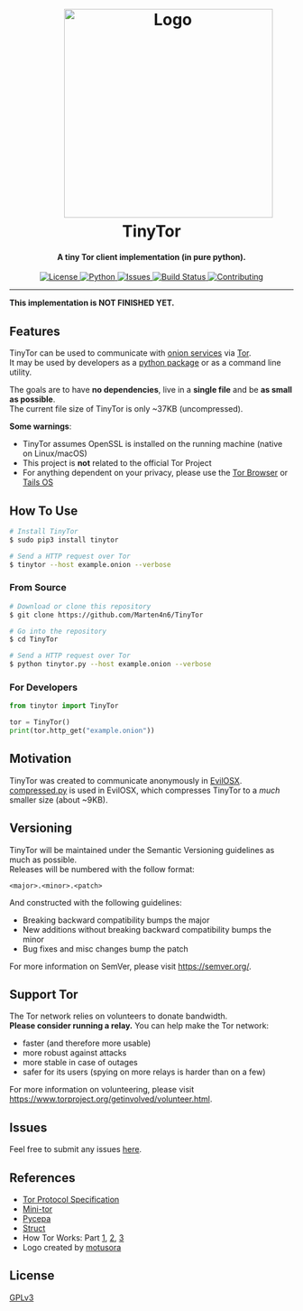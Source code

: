 <h1 align="center">
  <br>
  &nbsp;&nbsp;&nbsp;&nbsp;&nbsp;&nbsp;&nbsp;&nbsp;&nbsp;<a href="https://github.com/Marten4n6/TinyTor"><img src="https://i.imgur.com/BRgdHy3.png" alt="Logo" width="370"></a>
  <br>
  TinyTor
  <br>
</h1>

<h4 align="center">A tiny Tor client implementation (in pure python).</h4>

<p align="center">
  <a href="https://github.com/Marten4n6/TinyTor/blob/master/LICENSE.txt">
      <img src="https://img.shields.io/badge/license-GPLv3-blue.svg?style=flat-square" alt="License">
  </a>
  <a href="https://www.python.org/">
      <img src="https://img.shields.io/badge/python-2.7,%203.7-blue.svg?style=flat-square" alt="Python">
  </a>
  <a href="https://github.com/Marten4n6/TinyTor/issues">
    <img src="https://img.shields.io/github/issues/Marten4n6/TinyTor.svg?style=flat-square" alt="Issues">
  </a>
  <a href="https://travis-ci.org/Marten4n6/TinyTor">
      <img src="https://img.shields.io/travis/Marten4n6/TinyTor/master.svg?style=flat-square" alt="Build Status">
  </a>
  <a href="https://github.com/Marten4n6/TinyTor/pulls">
      <img src="https://img.shields.io/badge/contributions-welcome-brightgreen.svg?style=flat-square" alt="Contributing">
  </a>
</p>

---

**This implementation is NOT FINISHED YET.**

## Features

TinyTor can be used to communicate with [onion services](https://www.torproject.org/docs/onion-services.html) via [Tor](https://www.torproject.org/about/overview#thesolution). <br/>
It may be used by developers as a [python package](https://pypi.org/project/tinytor/) or as a command line utility. <br/>

The goals are to have **no dependencies**, live in a **single file** and be **as small as possible**. <br/>
The current file size of TinyTor is only ~37KB (uncompressed). <br/>

**Some warnings**:
- TinyTor assumes OpenSSL is installed on the running machine (native on Linux/macOS)
- This project is **not** related to the official Tor Project
- For anything dependent on your privacy, please use the [Tor Browser](https://www.torproject.org/download/download-easy.html) or [Tails OS](https://tails.boum.org/)

## How To Use

```bash
# Install TinyTor
$ sudo pip3 install tinytor

# Send a HTTP request over Tor
$ tinytor --host example.onion --verbose
```

### From Source
```bash
# Download or clone this repository
$ git clone https://github.com/Marten4n6/TinyTor

# Go into the repository
$ cd TinyTor

# Send a HTTP request over Tor
$ python tinytor.py --host example.onion --verbose
```

### For Developers

```python
from tinytor import TinyTor

tor = TinyTor()
print(tor.http_get("example.onion"))
```

## Motivation

TinyTor was created to communicate anonymously in [EvilOSX](https://github.com/Marten4n6/EvilOSX). <br/>
[compressed.py](https://github.com/Marten4n6/TinyTor/blob/master/compressed.py) is used in EvilOSX, which compresses TinyTor to a *much* smaller size (about ~9KB).

## Versioning

TinyTor will be maintained under the Semantic Versioning guidelines as much as possible. <br/>
Releases will be numbered with the follow format:
```
<major>.<minor>.<patch>
```

And constructed with the following guidelines:
- Breaking backward compatibility bumps the major
- New additions without breaking backward compatibility bumps the minor
- Bug fixes and misc changes bump the patch

For more information on SemVer, please visit https://semver.org/.

## Support Tor

The Tor network relies on volunteers to donate bandwidth. <br/>
<b>Please consider running a relay.</b> You can help make the Tor network:
- faster (and therefore more usable)
- more robust against attacks
- more stable in case of outages
- safer for its users (spying on more relays is harder than on a few)

For more information on volunteering, please visit https://www.torproject.org/getinvolved/volunteer.html.

## Issues

Feel free to submit any issues [here](https://github.com/Marten4n6/TinyTor/issues).

## References

- [Tor Protocol Specification](https://gitweb.torproject.org/torspec.git/tree/tor-spec.txt)
- [Mini-tor](https://github.com/wbenny/mini-tor)
- [Pycepa](https://github.com/pycepa/pycepa)
- [Struct](https://docs.python.org/3/library/struct.html)
- How Tor Works: Part
  [1](https://jordan-wright.com/blog/2015/02/28/how-tor-works-part-one/),
  [2](https://jordan-wright.com/blog/2015/05/09/how-tor-works-part-two-relays-vs-bridges/),
  [3](https://jordan-wright.com/blog/2015/05/14/how-tor-works-part-three-the-consensus/)
- Logo created by [motusora](https://www.behance.net/motusora)

## License

[GPLv3](https://github.com/Marten4n6/TinyTor/blob/master/LICENSE.txt)
